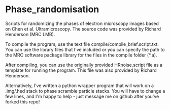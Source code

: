 Phase_randomisation
===================

Scripts for randomizing the phases of electron microscopy images based on Chen et al. Ultramicroscopy. The source code was provided by Richard Henderson (MRC LMB). 

To compile the program, use the text file compile/compile_brief.script.txt. You can use the library files that I've included or you can specify the path to the MRC software package library for the files in the compile folder (*.a). 

After compiling, you can use the originally provided HRnoise.script file as a template for running the program. This file was also provided by Richard Henderson.

Alternatively, I've written a python wrapper program that will work on a .img/.hed stack to phase scramble particle stacks. You will have to change a few lines, and I'm happy to help - just message me on github after you've forked this repo!